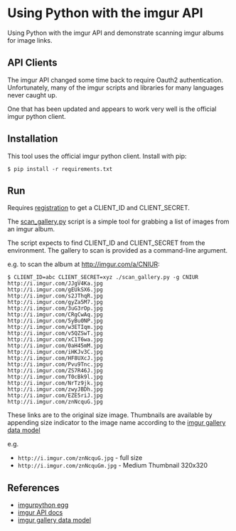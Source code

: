 # Using Python with the imgur API

Using Python with the imgur API and demonstrate scanning imgur albums for image links.


## API Clients

The imgur API changed some time back to require Oauth2 authentication.
Unfortunately, many of the imgur scripts and libraries for many languages never caught up.

One that has been updated and appears to work very well is the official imgur python client.

## Installation

This tool uses the official imgur python client. Install with pip:

```
$ pip install -r requirements.txt
```

## Run

Requires [registration](https://api.imgur.com/oauth2) to get a CLIENT_ID and CLIENT_SECRET.

The [scan_gallery.py](./scan_gallery.py) script is a simple tool for grabbing a list of images from an imgur album.

The script expects to find CLIENT_ID and CLIENT_SECRET from the environment.
The gallery to scan is provided as a command-line argument.

e.g. to scan the album at http://imgur.com/a/CNIUR:

```
$ CLIENT_ID=abc CLIENT_SECRET=xyz ./scan_gallery.py -g CNIUR
http://i.imgur.com/JJgV4Ka.jpg
http://i.imgur.com/gEUkSX6.jpg
http://i.imgur.com/s2JThqR.jpg
http://i.imgur.com/gyZa5M7.jpg
http://i.imgur.com/3uG3rOp.jpg
http://i.imgur.com/CRgCwAq.jpg
http://i.imgur.com/5yBu0NP.jpg
http://i.imgur.com/w3ETIqm.jpg
http://i.imgur.com/v5QZSwT.jpg
http://i.imgur.com/xC1T6wa.jpg
http://i.imgur.com/0aH45mM.jpg
http://i.imgur.com/iHKJv3C.jpg
http://i.imgur.com/HF8UXcJ.jpg
http://i.imgur.com/Pvu9Tnc.jpg
http://i.imgur.com/ZS7R46J.jpg
http://i.imgur.com/T0cBk9l.jpg
http://i.imgur.com/NrTz9jk.jpg
http://i.imgur.com/zwyJBDh.jpg
http://i.imgur.com/EZE5riJ.jpg
http://i.imgur.com/znNcquG.jpg
```

These links are to the original size image. Thumbnails are available by appending size indicator
to the image name according to the [imgur gallery data model](https://api.imgur.com/models/gallery_image)

e.g.

* `http://i.imgur.com/znNcquG.jpg` - full size
* `http://i.imgur.com/znNcquGm.jpg` - Medium Thumbnail 320x320


## References
* [imgurpython egg](https://github.com/Imgur/imgurpython)
* [imgur API docs](http://api.imgur.com/)
* [imgur gallery data model](https://api.imgur.com/models/gallery_image)
